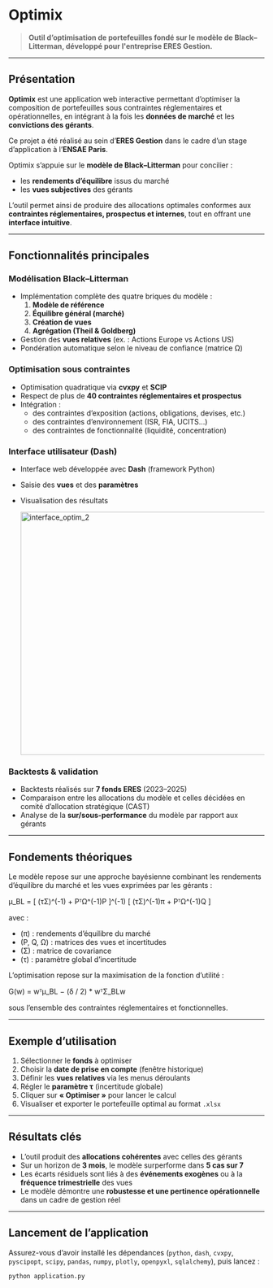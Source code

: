 # Optimix

> **Outil d’optimisation de portefeuilles fondé sur le modèle de Black–Litterman, développé pour l'entreprise ERES Gestion.**

---

## Présentation

**Optimix** est une application web interactive permettant d’optimiser la composition de portefeuilles sous contraintes réglementaires et opérationnelles, en intégrant à la fois les **données de marché** et les **convictions des gérants**.

Ce projet a été réalisé au sein d’**ERES Gestion** dans le cadre d’un stage d’application à l’**ENSAE Paris**.

Optimix s’appuie sur le **modèle de Black–Litterman** pour concilier :
- les **rendements d’équilibre** issus du marché
- les **vues subjectives** des gérants

L’outil permet ainsi de produire des allocations optimales conformes aux **contraintes réglementaires, prospectus et internes**, tout en offrant une **interface intuitive**.

---

## Fonctionnalités principales

### Modélisation Black–Litterman
- Implémentation complète des quatre briques du modèle :
  1. **Modèle de référence**
  2. **Équilibre général (marché)**
  3. **Création de vues**
  4. **Agrégation (Theil & Goldberg)**
- Gestion des **vues relatives** (ex. : Actions Europe vs Actions US)
- Pondération automatique selon le niveau de confiance (matrice Ω)

### Optimisation sous contraintes
- Optimisation quadratique via **cvxpy** et **SCIP**
- Respect de plus de **40 contraintes réglementaires et prospectus**
- Intégration :
  - des contraintes d’exposition (actions, obligations, devises, etc.)
  - des contraintes d’environnement (ISR, FIA, UCITS…)
  - des contraintes de fonctionnalité (liquidité, concentration)

### Interface utilisateur (Dash)
- Interface web développée avec **Dash** (framework Python)
- Saisie des **vues** et des **paramètres**
- Visualisation des résultats

  <img width="959" height="478" alt="interface_optim_2" src="https://github.com/user-attachments/assets/49638951-a583-4036-bc6d-1b5c79f82b47" />


### Backtests & validation
- Backtests réalisés sur **7 fonds ERES** (2023–2025)
- Comparaison entre les allocations du modèle et celles décidées en comité d’allocation stratégique (CAST)
- Analyse de la **sur/sous-performance** du modèle par rapport aux gérants

---

## Fondements théoriques

Le modèle repose sur une approche bayésienne combinant les rendements d’équilibre du marché et les vues exprimées par les gérants :

μ_BL = [ (τΣ)^(-1) + PᵀΩ^(-1)P ]^(-1) [ (τΣ)^(-1)π + PᵀΩ^(-1)Q ]

avec :
- \(π\) : rendements d’équilibre du marché  
- \(P, Q, Ω\) : matrices des vues et incertitudes  
- \(Σ\) : matrice de covariance  
- \(τ\) : paramètre global d’incertitude

L’optimisation repose sur la maximisation de la fonction d’utilité :

G(w) = wᵀμ_BL − (δ / 2) * wᵀΣ_BLw

sous l’ensemble des contraintes réglementaires et fonctionnelles.

---

## Exemple d’utilisation

1. Sélectionner le **fonds** à optimiser  
2. Choisir la **date de prise en compte** (fenêtre historique)  
3. Définir les **vues relatives** via les menus déroulants  
4. Régler le **paramètre τ** (incertitude globale)  
5. Cliquer sur **« Optimiser »** pour lancer le calcul  
6. Visualiser et exporter le portefeuille optimal au format `.xlsx`

---

## Résultats clés

- L’outil produit des **allocations cohérentes** avec celles des gérants  
- Sur un horizon de **3 mois**, le modèle surperforme dans **5 cas sur 7**  
- Les écarts résiduels sont liés à des **événements exogènes** ou à la **fréquence trimestrielle** des vues  
- Le modèle démontre une **robustesse et une pertinence opérationnelle** dans un cadre de gestion réel

---

## Lancement de l’application

Assurez-vous d’avoir installé les dépendances (`python`, `dash`, `cvxpy`, `pyscipopt`, `scipy`, `pandas`, `numpy`, `plotly`, `openpyxl`, `sqlalchemy`), puis lancez :

```bash
python application.py
```
